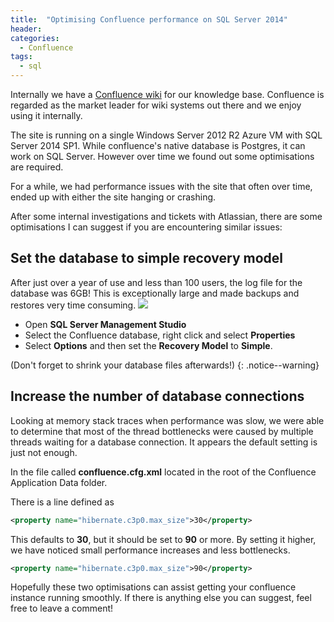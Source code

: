 ```yaml
---
title:  "Optimising Confluence performance on SQL Server 2014"
header:
categories: 
  - Confluence
tags:
  - sql
---
```


Internally we have a [Confluence wiki](https://www.atlassian.com/software/confluence) for our knowledge base. Confluence is regarded as the market leader for wiki systems out there and we enjoy using it internally. 

The site is running on a single Windows Server 2012 R2 Azure VM with SQL Server 2014 SP1. While confluence's native database is Postgres,  it can work on SQL Server. However over time we found out some optimisations are required.

For a while, we had performance issues with the site that often over time, ended up with either the site hanging or crashing.

After some internal investigations and tickets with Atlassian, there are some optimisations I can suggest if you are encountering similar issues:

## Set the database to simple recovery model
After just over a year of use and less than 100 users, the log file for the database was 6GB! This is exceptionally large and made backups and restores very time consuming.
![](https://blogresourcestorage.blob.core.windows.net/images/2015/06/confluence-db-model2.png)

* Open **SQL Server Management Studio**
* Select the Confluence database, right click and select **Properties**
* Select **Options** and then set the **Recovery Model** to **Simple**.

(Don't forget to shrink your database files afterwards!)
{: .notice--warning}

## Increase the number of database connections
Looking at memory stack traces when performance was slow, we were able to determine that most of the thread bottlenecks were caused by multiple threads waiting for a database connection. It appears the default setting is just not enough.

In the file called **confluence.cfg.xml** located in the root of the Confluence Application Data folder.

There is a line defined as

```xml
<property name="hibernate.c3p0.max_size">30</property>
```

This defaults to **30**, but it should be set to **90** or more. By setting it higher, we have noticed small performance increases and less bottlenecks.

```xml
<property name="hibernate.c3p0.max_size">90</property>
```

Hopefully these two optimisations can assist getting your confluence instance running smoothly. If there is anything else you can suggest, feel free to leave a comment!